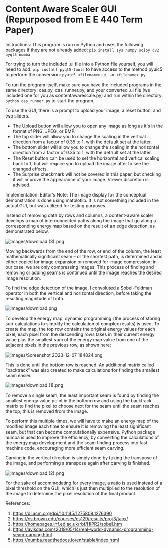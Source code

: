 # Content Aware Scaler GUI (Repurposed from E E 440 Term Paper)

Instructions:
This program is run on Python and uses the following packages if they are not already added:
```pip install sys numpy scipy cv2 pyqt5 numba```

For trying to turn the included .ui file into a Python file yourself, you will need to add:
```pip install pyqt5-tools```
to have access to the method pyuic5 to perform the conversion:
```pyuic5 <filename>.ui -o <filename>.py```

To run the program itself, make sure you have the included programs in the same directory: cas.py, cas_runner.py, and your converted .ui file (we included one for you as contentawarescale.py) and run within the directory:
```python cas_runner.py```
to start the program.

To use the GUI, there is a prompt to upload your image, a reset button, and two sliders. 
* The Upload button will allow you to open any image as long as it's in the format of PNG, JPEG, or BMP. 
* The top slider will allow you to change the scaling in the vertical direction from a factor of 0.35 to 1, with the default set at the latter. 
* The bottom slider will allow you to change the scaling in the horizontal direction from a factor of 0.35 to 1, with the default set at the latter.
* The Reset button can be used to set the horizontal and vertical scaling back to 1, but will require you to upload the image after to see the changed effects.
* The Surprise checkmark will not be covered in this paper, but checking it will improve the appearance of your image. Viewer discretion is advised.

Implementation:
Editor’s Note: The image display for the conceptual demonstration is done using matplotlib. It is not something included in the actual GUI, but was utilized for testing purposes. 

Instead of removing data by rows and columns, a content-aware scaler develops a map of interconnected paths along the image that go along a corresponding energy map based on the result of an edge detection, as demonstrated below.

![Images/download (3).png](https://raw.githubusercontent.com/marcuschen001/cas/main/Images/download%20(3).png)

Moving backwards from the end of the row, or end of the column, the least mathematically significant seam – or the shortest path, is determined and is either copied for image expansion or removed for image compression; in our case, we are only compressing images. This process of finding and removing or adding seams is continued until the image reaches the desired image resolution. 

To find the edge detection of the image, I convoluted a Sobel-Feldman operator in both the vertical and horizontal direction, before taking the resulting magnitude of both.

![Images/download.png](https://raw.githubusercontent.com/marcuschen001/cas/main/Images/download.png)

To develop the energy map, dynamic programming (the process of storing sub-calculations to simplify the calculation of complex results) is used. To create the map, the top row contains the original energy values for each pixel; each pixel from the descending rows takes in their current energy value plus the smallest sum of the energy map value from one of the adjacent pixels in the previous row, as shown here:

![Images/Screenshot 2023-12-07 184824.png](https://raw.githubusercontent.com/marcuschen001/cas/main/Images/Screenshot%202023-12-07%20184824.png)

This is done until the bottom row is reached. An additional matrix called “backtrack” was also created to make calculations for finding the smallest seam easier.

![Images/download (1).png](https://raw.githubusercontent.com/marcuschen001/cas/main/Images/download%20(1).png)

To remove a single seam, the least important seam is found by finding the smallest energy value point in the bottom row and using the backtrack matrix to find the pixel to choose next for the seam until the seam reaches the top; this is removed from the image. 

To perform this multiple times, we will have to make an energy map of the modified image each time to ensure it is removing the least significant seam, but that can become computationally expensive. Python package numba is used to improve the efficiency, by converting the calculations of the energy map development and the seam finding process into fast machine code, encouraging more efficient seam carving. 

Carving in the vertical direction is simply done by taking the transpose of the image, and performing a transpose again after carving is finished.

![Images/download (2).png](https://raw.githubusercontent.com/marcuschen001/cas/main/Images/download%20(2).png)

For the sake of accommodating for every image, a ratio is used instead of a pixel threshold on the GUI, which is just then multiplied to the resolution of the image to determine the pixel resolution of the final product.

References:
1.	https://dl.acm.org/doi/10.1145/1275808.1276390
2.	https://cs.brown.edu/courses/cs129/results/proj3/taox/
3.	https://homepages.inf.ed.ac.uk/rbf/HIPR2/sobel.htm 
4.	https://avikdas.com/2019/05/14/real-world-dynamic-programming-seam-carving.html 
5.	https://numba.readthedocs.io/en/stable/index.html 
